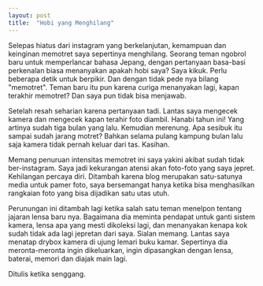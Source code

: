 ```yaml
---
layout: post
title:  "Hobi yang Menghilang"
---
```


Selepas hiatus dari instagram yang berkelanjutan, kemampuan dan keinginan memotret saya sepertinya menghilang. Seorang teman ngobrol baru untuk memperlancar bahasa Jepang, dengan pertanyaan basa-basi perkenalan biasa menanyakan apakah hobi saya? Saya kikuk. Perlu beberapa detik untuk berpikir. Dan dengan tidak pede nya bilang "memotret". Teman baru itu pun karena curiga menanyakan lagi, kapan terakhir memotret? Dan saya pun tidak bisa menjawab.

Setelah resah seharian karena pertanyaan tadi. Lantas saya mengecek kamera dan mengecek kapan terahir foto diambil. Hanabi tahun ini! Yang artinya sudah tiga bulan yang lalu. Kemudian merenung. Apa sesibuk itu sampai sudah jarang motret? Bahkan selama pulang kampung bulan lalu saja kamera tidak pernah keluar dari tas. Kasihan.

Memang penuruan intensitas memotret ini saya yakini akibat sudah tidak ber-instagram. Saya jadi kekurangan atensi akan foto-foto yang saya jepret.  Kehilangan percaya diri. Ditambah karena blog merupakan satu-satunya media untuk pamer foto, saya bersemangat hanya ketika bisa menghasilkan rangkaian foto yang bisa dijadikan satu utas utuh.

Perunungan ini ditambah lagi ketika salah satu teman menelpon tentang jajaran lensa baru nya. Bagaimana dia meminta pendapat untuk ganti sistem kamera, lensa apa yang mesti dikoleksi lagi, dan menanyakan kenapa kok sudah tidak ada lagi jepretan dari saya. Sialan memang. Lantas saya menatap drybox kamera di ujung lemari buku kamar. Sepertinya dia meronta-meronta ingin dikeluarkan, ingin dipasangkan dengan lensa, baterai, memori dan diajak main lagi.

Ditulis ketika senggang.
